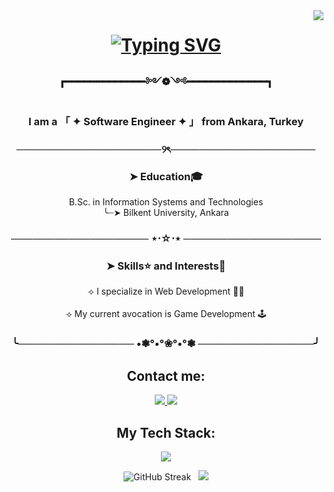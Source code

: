 <img align= 'right' src='https://visitor-badge.laobi.icu/badge?page_id=serhat.sergikaya.serhat-sergikaya' />

<h1 align='center'>
  <a href="https://git.io/typing-svg">
  <a href="https://git.io/typing-svg"><img src="https://readme-typing-svg.demolab.com?font=Poetsen+One&size=40&duration=1000&pause=500&color=FFDE34&center=true&vCenter=true&multiline=true&random=false&width=435&height=110&lines=Hello+there!%F0%9F%AB%A1;I'm+Serhat+Sergikaya" alt="Typing SVG" /></a>
    </a>
</h1>
<h3 align='center'>┏━━━━━━━━━━━━━༻❁༺━━━━━━━━━━━━━┓</h3>
<h3 align='center'> I am a  「 ✦ Software Engineer ✦ 」 from Ankara, Turkey</h3>

<h3 align='center'>────────────────────୨ৎ────────────────────</h3>

<h3 align='center'> ➤ Education🎓 </h3>

<p align='center'>B.Sc. in Information Systems and Technologies <br/>
╰┈➤ Bilkent University, Ankara</p>

<h3 align='center'>─────────────────── ⋆⋅☆⋅⋆ ───────────────────</h3>

<h3 align='center'>➤ Skills⭐ and Interests🔭</h3>
<p align='center'> ⟢ I specialize in Web Development 🐱‍💻 
  <br/>
  <br/>
⟢ My current avocation is Game Development 🕹️ </p>
<h3 align='center'>╰──────────────── •❃°•°❀°•°❃ ────────────────╯</h3>
<h3 align='center'></h3>




<div align='center'>
  
  <h2 > Contact me:</h2>  
    
  <a href='mailto:serhatsergikaya@gmail.com'> 
    <img src='https://img.shields.io/badge/Gmail-D14836?style=for-the-badge&logo=gmail&logoColor=white' />
  <a/>
    
  <a href='https://www.linkedin.com/in/serhatsergikaya/'> 
    <img src='https://img.shields.io/badge/LinkedIn-0077B5?style=for-the-badge&logo=linkedin&logoColor=white' />
  <a/>
  
  
  <h2 align= 'center'> My Tech Stack: </h2>
  
  <p align="center">
    <a href="https://skillicons.dev">
      <img src="https://skillicons.dev/icons?i=html,css,js,ts,react,vite,unity,cs,java" />
    </a>
  </p>

  
  <img src="https://streak-stats.demolab.com?user=serhat-sergikaya&theme=calm-pink&hide_border=true" alt="GitHub Streak" />
    &nbsp
  <img src="https://github-readme-stats.vercel.app/api?username=serhat-sergikaya&show_icons=true&theme=calm_pink&hide_border=true"/>

  
</div>
  


